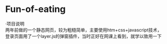 # Fun-of-eating
·项目说明  
两年前做的一个静态网页，较为粗糙简单，主要使用htm+css+javascript技术，
登录页面用了一个layer.js的弹窗插件，当时正好在网课上看到，就学以致用一下
